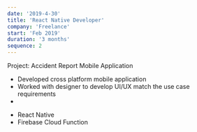 ```yaml
---
date: '2019-4-30'
title: 'React Native Developer'
company: 'Freelance'
start: 'Feb 2019'
duration: '3 months'
sequence: 2
---
```


Project: Accident Report Mobile Application

<ul class="job-desc">
    <li>Developed cross platform mobile application  </li>
    <li>Worked with designer to develop UI/UX match the use case requirements</li>
    <li></li>
</ul>

<ul class="tags">
    <li>React Native</li>
    <li>Firebase Cloud Function</li>
</ul>
